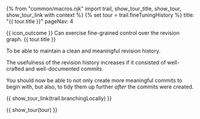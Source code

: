 {% from "common/macros.njk" import trail, show_tour_title, show_tour, show_tour_link with context %}
{% set tour = trail.fineTuningHistory %}
<frontmatter>
title: "{{ tour.title }}"
pageNav: 4
</frontmatter>

<span id="outcomes">{{ icon_outcome }} Can exercise fine-grained control over the revision graph.</span>
<span id="title">{{ tour.title }}</span>

<span class="d-none" id="destination">To be able to maintain a clean and meaningful revision history.</span>

<span class="d-none" id="motivation">The usefulness of the revision history increases if it consisted of well-crafted and well-documented commits.</span>

<span class="d-none" id="achievements">You should now be able to not only create more meaningful commits to begin with, but also, to tidy them up further _after_ the commits were created.</span>

<span id="next">{{ show_tour_link(trail.branchingLocally) }}</span>

<div id="body">

{{ show_tour(tour) }}
</div>

<div id="extras">
</div>